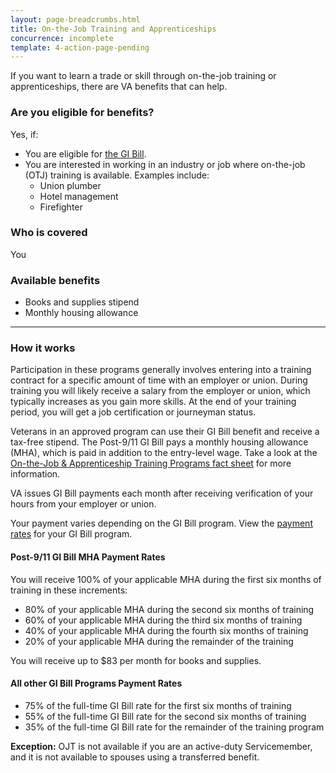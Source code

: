 ```yaml
---
layout: page-breadcrumbs.html
title: On-the-Job Training and Apprenticeships
concurrence: incomplete
template: 4-action-page-pending
---
```


<div class="va-introtext">

If you want to learn a trade or skill through on-the-job training or apprenticeships, there are VA benefits that can help.

</div>

<div class="feature" markdown="1">


### Are you eligible for benefits?
Yes, if:

  -	You are eligible for [the GI Bill](/education/gi-bill/).
  -	You are interested in working in an industry or job where on-the-job (OTJ) training is available. Examples include:
      -	Union plumber
      -	Hotel management
      -	Firefighter

### Who is covered
You
</div>

### Available benefits

-	Books and supplies stipend
-	Monthly housing allowance

-----

### How it works

Participation in these programs generally involves entering into a training contract for a specific amount of time with an employer or union. During training you will likely receive a salary from the employer or union, which typically increases as you gain more skills. At the end of your training period, you will get a job certification or journeyman status.

Veterans in an approved program can use their GI Bill benefit and receive a tax-free stipend. The Post-9/11 GI Bill pays a monthly housing allowance (MHA), which is paid in addition to the entry-level wage. Take a look at the [On-the-Job &amp; Apprenticeship Training Programs fact sheet](http://www.benefits.va.gov/gibill/docs/factsheets/OJT_Factsheet.pdf) for more information.

VA issues GI Bill payments each month after receiving verification of your hours from your employer or union.

Your payment varies depending on the GI Bill program. View the [payment rates](http://www.benefits.va.gov/gibill/resources/benefits_resources/rate_tables.asp) for your GI Bill program.

#### Post-9/11 GI Bill MHA Payment Rates
You will receive 100% of your applicable MHA during the first six months of training in these increments:

- 80% of your applicable MHA during the second six months of training
- 60% of your applicable MHA during the third six months of training
- 40% of your applicable MHA during the fourth six months of training
- 20% of your applicable MHA during the remainder of the training

You will receive up to $83 per month for books and supplies.

#### All other GI Bill Programs Payment Rates

- 75% of the full-time GI Bill rate for the first six months of training
- 55% of the full-time GI Bill rate for the second six months of training
- 35% of the full-time GI Bill rate for the remainder of the training program

**Exception:** OJT is not available if you are an active-duty Servicemember, and it is not available to spouses using a transferred benefit.
